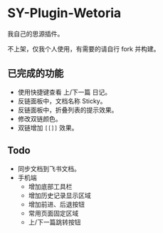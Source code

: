 # SY-Plugin-Wetoria

我自己的思源插件。

不上架，仅我个人使用，有需要的请自行 fork 并构建。

## 已完成的功能
- 使用快捷键查看 上/下一篇 日记。
- 反链面板中，文档名称 Sticky。
- 反链面板中，折叠列表的提示效果。
- 修改双链颜色。
- 双链增加 `[[]]` 效果。

## Todo

- 同步文档到飞书文档。
- 手机端
  - 增加底部工具栏
  - 增加历史记录显示区域
  - 增加前进、后退按钮
  - 常用页面固定区域
  - 上/下一篇跳转按钮
